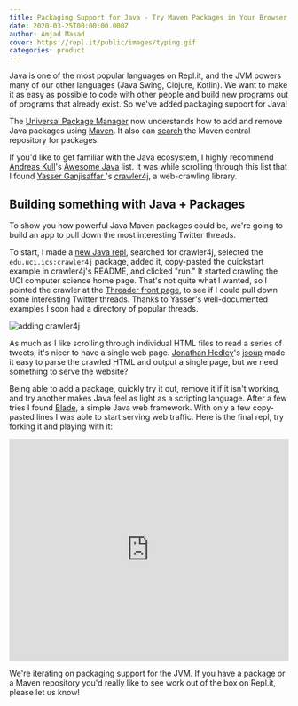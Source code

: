 ```yaml
---
title: Packaging Support for Java - Try Maven Packages in Your Browser
date: 2020-03-25T00:00:00.000Z
author: Amjad Masad
cover: https://repl.it/public/images/typing.gif
categories: product
---
```


Java is one of the most popular languages on Repl.it, and the JVM powers many of our other languages (Java Swing, Clojure, Kotlin). We want to make it as easy as possible to code with other people and build new programs out of programs that already exist. So we've added packaging support for Java!

The [Universal Package Manager](https://github.com/replit/upm) now understands how to add and remove Java packages using [Maven](https://maven.apache.org/). It also can [search](https://search.maven.org/) the Maven central repository for packages.

If you'd like to get familiar with the Java ecosystem, I highly recommend [Andreas Kull](https://chrysanthium.com/about)'s [Awesome Java](https://github.com/akullpp/awesome-java) list. It was while scrolling through this list that I found [Yasser Ganjisaffar
](https://github.com/yasserg)'s [crawler4j](https://github.com/yasserg/crawler4j), a web-crawling library.

## Building something with Java + Packages

To show you how powerful Java Maven packages could be, we're going to build an app to pull down the most interesting Twitter threads.

To start, I made a [new Java repl](https://repl.it/languages/java), searched for crawler4j, selected the `edu.uci.ics:crawler4j` package, added it, copy-pasted the quickstart example in crawler4j's README, and clicked "run." It started crawling the UCI computer science home page. That's not quite what I wanted, so I pointed the crawler at the [Threader front page](https://threader.app/), to see if I could pull down some interesting Twitter threads. Thanks to Yasser's well-documented examples I soon had a directory of popular threads.

![adding crawler4j](https://blog.replit.com/images/maven/add-crawler4j.gif)

As much as I like scrolling through individual HTML files to read a series of tweets, it's nicer to have a single web page. [Jonathan Hedley](https://jhy.io/)'s [jsoup](https://jsoup.org/) made it easy to parse the crawled HTML and output a single page, but we need something to serve the website?

Being able to add a package, quickly try it out, remove it if it isn't working, and try another makes Java feel as light as a scripting language. After a few tries I found [Blade](https://github.com/lets-blade/blade), a simple Java web framework. With only a few copy-pasted lines I was able to start serving web traffic. Here is the final repl, try forking it and playing with it:

<iframe height="400px" width="100%" src="https://repl.it/@replthru/threaderthreads?lite=true" scrolling="no" frameborder="no" allowtransparency="true" allowfullscreen="true" sandbox="allow-forms allow-pointer-lock allow-popups allow-same-origin allow-scripts allow-modals"></iframe>

We're iterating on packaging support for the JVM. If you have a package or a Maven repository you'd really like to see work out of the box on Repl.it, please let us know!